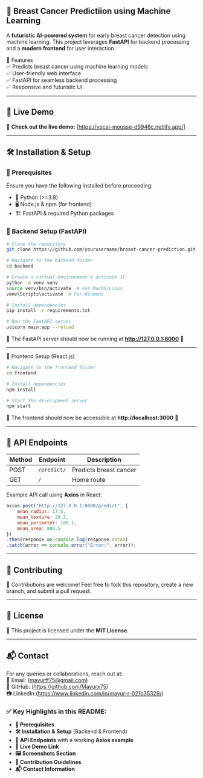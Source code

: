 ## 🔬 Breast Cancer Predictiion using Machine Learning  


A **futuristic AI-powered system** for early breast cancer detection using machine learning. This project leverages **FastAPI** for backend processing and a **modern frontend** for user interaction.  

🌟 Features  
✅ Predicts breast cancer using machine learning models  
✅ User-friendly web interface  
✅ FastAPI for seamless backend processing  
✅ Responsive and futuristic UI  

---

## 🎥 Live Demo  
🚀 **Check out the live demo:** [https://vocal-mousse-d9946c.netlify.app/]

---

## 🛠️ Installation & Setup  

### 📌 Prerequisites  
Ensure you have the following installed before proceeding:  
- 🐍 Python (>=3.8)  
- 🖥️ Node.js & npm (for frontend)  
- 🏗 FastAPI & required Python packages  

### 🔧 Backend Setup (FastAPI)  

```bash
# Clone the repository
git clone https://github.com/yourusername/breast-cancer-prediction.git

# Navigate to the backend folder
cd backend

# Create a virtual environment & activate it
python -m venv venv
source venv/bin/activate  # For MacOS/Linux
venv\Scripts\activate  # For Windows

# Install dependencies
pip install -r requirements.txt

# Run the FastAPI server
uvicorn main:app --reload
```

🔹 The FastAPI server should now be running at **http://127.0.0.1:8000** 🚀  

---

🎨 Frontend Setup (React.js)  

```bash
# Navigate to the frontend folder
cd frontend

# Install dependencies
npm install

# Start the development server
npm start
```

🔹 The frontend should now be accessible at **http://localhost:3000** 🎉  

---

## 📡 API Endpoints  

| Method | Endpoint       | Description                 |
|--------|---------------|-----------------------------|
| POST   | `/predict/`   | Predicts breast cancer      |
| GET    | `/`           | Home route                  |

Example API call using **Axios** in React:  

```javascript
axios.post("http://127.0.0.1:8000/predict", {
    mean_radius: 17.5,
    mean_texture: 20.3,
    mean_perimeter: 100.1,
    mean_area: 800.5
})
.then(response => console.log(response.data))
.catch(error => console.error("Error:", error));
```

---

## 🤝 Contributing  
🚀 Contributions are welcome! Feel free to fork this repository, create a new branch, and submit a pull request.  

---

## 📜 License  
📝 This project is licensed under the **MIT License**.  

---

## 📬 Contact  
For any queries or collaborations, reach out at:  
📧 Email: (mayurff75@gmail.com)  
🐙 GitHub: (https://github.com/Mayurx75)  
📷 LinkedIn:(https://www.linkedin.com/in/mayur-r-021b35329/)  



### ✅ Key Highlights in this README:
- **📌 Prerequisites**
- **🛠️ Installation & Setup** (Backend & Frontend)
- **📡 API Endpoints** with a working **Axios example**
- **🎥 Live Demo Link**
- **🖼️ Screenshots Section**
- **🤝 Contribution Guidelines**
- **📬 Contact Information**

